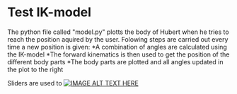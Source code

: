 # Test IK-model
The python file called "model.py" plotts the body of Hubert when he tries to reach the position aquired by the user. Folowing steps are carried out every time a new position is given:
*A combination of angles are calculated using the IK-model
*The forward kinematics is then used to get the position of the different body parts
*The body parts are plotted and all angles updated in the plot to the right

Sliders are used to 
[![IMAGE ALT TEXT HERE](http://img.youtube.com/vi/RGSIQ5LoKuU/0.jpg)](https://j.gifs.com/OgEXnp.gif)


